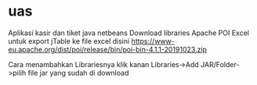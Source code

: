 # uas
Aplikasi kasir dan tiket java netbeans
Download libraries Apache POI Excel untuk export jTable ke file excel disini https://www-eu.apache.org/dist/poi/release/bin/poi-bin-4.1.1-20191023.zip

Cara menambahkan Librariesnya klik kanan Libraries->Add JAR/Folder->pilih file jar yang sudah di download
